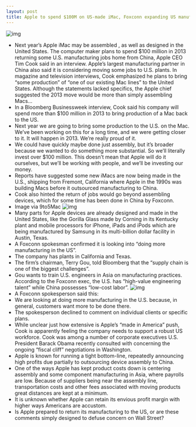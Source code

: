 ```yaml
---
layout: post
title: Apple to spend $100M on US-made iMac, Foxconn expanding US manufacturing
---
```

![img](http://media.idownloadblog.com/wp-content/uploads/2012/09/iMac-top-view-wireless-keyboard-and-mouse.jpg)
* Next year’s Apple iMac may be assembled , as well as designed in the United States. The computer maker plans to spend $100 million in 2013 returning some U.S. manufacturing jobs home from China, Apple CEO Tim Cook said in an interview. Apple’s largest manufacturing partner in China also said it is considering moving some jobs to U.S. plants. In magazine and television interviews, Cook emphasized he plans to bring “some production” of “one of our existing Mac lines” to the United States. Although the statements lacked specifics, the Apple chief suggested the 2013 move would be more than simply assembling Macs…
* In a Bloomberg Businessweek interview, Cook said his company will spend more than $100 million in 2013 to bring production of a Mac back to the US.
* Next year we are going to bring some production to the U.S. on the Mac. We’ve been working on this for a long time, and we were getting closer to it. It will happen in 2013. We’re really proud of it.
* We could have quickly maybe done just assembly, but it’s broader because we wanted to do something more substantial. So we’ll literally invest over $100 million. This doesn’t mean that Apple will do it ourselves, but we’ll be working with people, and we’ll be investing our money.
* Reports have suggested some new iMacs are now being made in the U.S., shipping from Fremont, California where Apple in the 1990s was building Macs before it outsourced manufacturing to China.
* Cook also hinted the return of jobs would go beyond assembling devices, which for some time has been done in China by Foxconn.
* Image via 9to5Mac
![img](http://media.idownloadblog.com/wp-content/uploads/2012/12/iMac-made-in-USA.png)
* Many parts for Apple devices are already designed and made in the United States, like the Gorilla Glass made by Corning in its Kentucky plant and mobile processors for iPhone, iPads and iPods which are being manufactured by Samsung in its multi-billion dollar facility in Austin, Texas.
* A Foxconn spokesman confirmed it is looking into “doing more manufacturing in the US”.
* The company has plants in California and Texas.
* The firm’s chairman, Terry Gou, told Bloomberg that the “supply chain is one of the biggest challenges”.
* Gou wants to train U.S. engineers in Asia on manufacturing practices. According to the Foxconn exec, the U.S. has “high-value engineering talent” while China possesses “low-cost labor”.
![img](http://media.idownloadblog.com/wp-content/uploads/2012/09/iPhone-5-manufacturing-process-013.jpg)
* A Foxconn spokesperson said this:
* We are looking at doing more manufacturing in the U.S. because, in general, customers want more to be done there.
* The spokesperson declined to comment on individual clients or specific plans.
* While unclear just how extensive is Apple’s “made in America” push, Cook is apparently feeling the company needs to support a robust US workforce. Cook was among a number of corporate executives U.S. President Barack Obama recently consulted with concerning the ongoing “fiscal cliff” negotiations in Washington.
* Apple is known for running a tight bottom-line, repeatedly announcing high profits due partially to outsourcing device assembly to China.
* One of the ways Apple has kept product costs down is centering assembly and some component manufacturing in Asia, where payrolls are low. Because of suppliers being near the assembly line, transportation costs and other fees associated with moving products great distances are kept at a minimum.
* It is unknown whether Apple can retain its envious profit margin with higher ways Americans are accustom.
* Is Apple prepared to return its manufacturing to the US, or are these comments simply designed to defuse concern on Wall Street?

